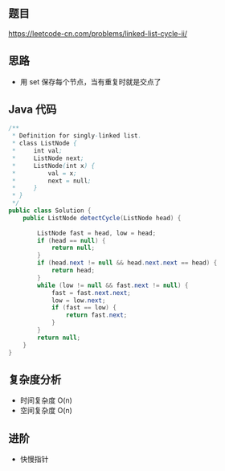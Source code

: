 ## 题目
https://leetcode-cn.com/problems/linked-list-cycle-ii/

## 思路
- 用 set 保存每个节点，当有重复时就是交点了

## Java 代码
```java
/**
 * Definition for singly-linked list.
 * class ListNode {
 *     int val;
 *     ListNode next;
 *     ListNode(int x) {
 *         val = x;
 *         next = null;
 *     }
 * }
 */
public class Solution {
    public ListNode detectCycle(ListNode head) {
        
        ListNode fast = head, low = head;
        if (head == null) {
            return null;
        }
        if (head.next != null && head.next.next == head) {
            return head;
        }
        while (low != null && fast.next != null) {
            fast = fast.next.next;
            low = low.next;
            if (fast == low) {
                return fast.next;
            }
        }
        return null;
    }
}
```

## 复杂度分析
- 时间复杂度 O(n)
- 空间复杂度 O(n)

## 进阶
- 快慢指针
